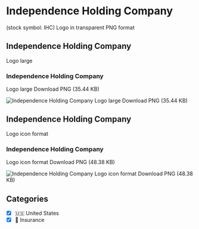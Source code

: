 # Independence Holding Company
 (stock symbol: IHC) Logo in transparent PNG format

## Independence Holding Company
 Logo large

### Independence Holding Company
 Logo large Download PNG (35.44 KB)

![Independence Holding Company
 Logo large Download PNG (35.44 KB)](/img/orig/IHC_BIG-52491e81.png)

## Independence Holding Company
 Logo icon format

### Independence Holding Company
 Logo icon format Download PNG (48.38 KB)

![Independence Holding Company
 Logo icon format Download PNG (48.38 KB)](/img/orig/IHC-f15ee4e4.png)



## Categories
- [x] 🇺🇸 United States
- [x] 🏦 Insurance
